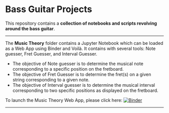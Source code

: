 # Bass Guitar Projects
This repository contains a **collection of notebooks and scripts revolving around the bass guitar**. 

***

The **Music Theory** folder contains a Jupyter Notebook which can be loaded as a Web App using Binder and Voilà. It contains with several tools: Note guesser, Fret Guesser, and Interval Guesser. 

* The objective of Note guesser is to determine the musical note corresponding to a specific position on the fretboard. 
* The objective of Fret Guesser is to determine the fret(s) on a given string corresponding to a given note. 
* The objective of Interval guesser is to determine the musical interval corresponding to two specific positions as displayed on the fretboard.

To launch the Music Theory Web App, please click here: [![Binder](https://mybinder.org/badge_logo.svg)](https://mybinder.org/v2/gh/RenaudGaudron/Bass_projects/main?urlpath=voila%2Frender%2FMusic_theory%2FMusic_theory_bass.ipynb)

***
